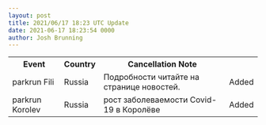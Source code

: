 ```yaml
---
layout: post
title: 2021/06/17 18:23 UTC Update
date: 2021-06-17 18:23:54 0000
author: Josh Brunning
---
```


<table style='width: 100%'>
    <tr>
        <th>Event</th>
        <th>Country</th>
        <th>Cancellation Note</th>
        <th></th>
    </tr>
    <tr>
        <td>parkrun Fili</td>
        <td>Russia</td>
        <td>Подробности читайте на странице новостей.</td>
        <td>Added</td>
    </tr>
    <tr>
        <td>parkrun Korolev</td>
        <td>Russia</td>
        <td>рост заболеваемости Covid-19 в Королёве</td>
        <td>Added</td>
    </tr>

